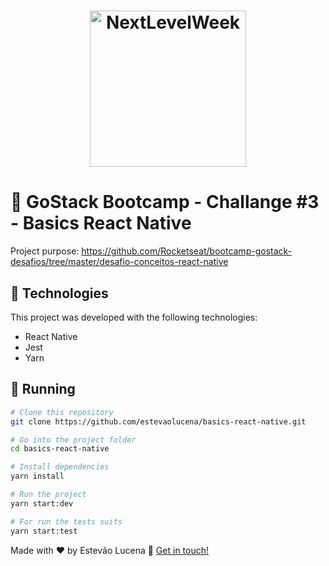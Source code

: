 <h1 align="center">
    <img alt="NextLevelWeek" title="#NextLevelWeek" src="https://camo.githubusercontent.com/8c13dc2618dbd7f76d1d574350b98fdee1335ce5/68747470733a2f2f726f636b6574736561742d63646e2e73332d73612d656173742d312e616d617a6f6e6177732e636f6d2f626f6f7463616d702d6865616465722e706e67" width="250px" />
</h1>

# :ledger: GoStack Bootcamp - Challange #3 - Basics React Native

Project purpose: https://github.com/Rocketseat/bootcamp-gostack-desafios/tree/master/desafio-conceitos-react-native

## :rocket: Technologies
This project was developed with the following technologies:
- React Native
- Jest
- Yarn

## :runner: Running

```bash
# Clone this repository
git clone https://github.com/estevaolucena/basics-react-native.git

# Go into the project folder
cd basics-react-native

# Install dependencies
yarn install

# Run the project
yarn start:dev

# For run the tests suits
yarn start:test
```


Made with ♥ by Estevão Lucena :wave: [Get in touch!](https://www.linkedin.com/in/estevaolucena/)